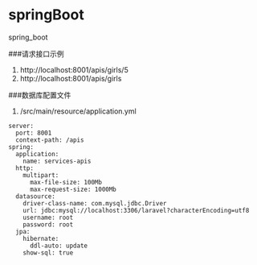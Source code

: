 # springBoot
spring_boot


###请求接口示例
1. http://localhost:8001/apis/girls/5
2. http://localhost:8001/apis/girls

###数据库配置文件
1. /src/main/resource/application.yml

````
server:
  port: 8001
  context-path: /apis
spring:
  application:
    name: services-apis
  http:
    multipart:
      max-file-size: 100Mb
      max-request-size: 1000Mb
  datasource:
    driver-class-name: com.mysql.jdbc.Driver
    url: jdbc:mysql://localhost:3306/laravel?characterEncoding=utf8
    username: root
    password: root
  jpa:
    hibernate:
      ddl-auto: update
    show-sql: true

